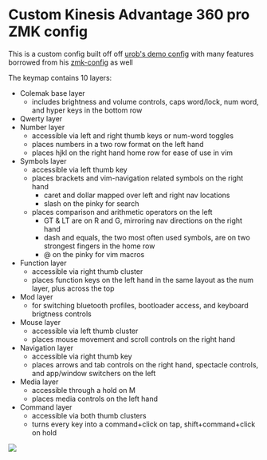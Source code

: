 # Custom Kinesis Advantage 360 pro ZMK config


This is a custom config built off off [urob's demo config](https://github.com/urob/adv360-demo-config) with many features borrowed from his [zmk-config](https://github.com/urob/zmk-config) as well

The keymap contains 10 layers:
- Colemak base layer
  - includes brightness and volume controls, caps word/lock, num word, and hyper keys in the bottom row
- Qwerty layer
- Number layer
  - accessible via left and right thumb keys or num-word toggles
  - places numbers in a two row format on the left hand
  - places hjkl on the right hand home row for ease of use in vim
- Symbols layer
  - accessible via left thumb key
  - places brackets and vim-navigation related symbols on the right hand
    - caret and dollar mapped over left and right nav locations
    - slash on the pinky for search
  - places comparison and arithmetic operators on the left
    - GT & LT are on R and G, mirroring nav directions on the right hand
    - dash and equals, the two most often used symbols, are on two strongest fingers in the home row
    - @ on the pinky for vim macros
- Function layer
  - accessible via right thumb cluster
  - places function keys on the left hand in the same layout as the num layer, plus across the top
- Mod layer
  - for switching bluetooth profiles, bootloader access, and keyboard brigtness controls
- Mouse layer
  - accessible via left thumb cluster
  - places mouse movement and scroll controls on the right hand
- Navigation layer
  - accessible via right thumb key
  - places arrows and tab controls on the right hand, spectacle controls, and app/window switchers on the left
- Media layer
  - accessible through a hold on M
  - places media controls on the left hand
- Command layer
  - accessible via both thumb clusters
  - turns every key into a command+click on tap, shift+command+click on hold


<img src="https://github.com/cosmicbuffalo/adv360-zmk-config/blob/main/keymap.jpg?raw=true">
